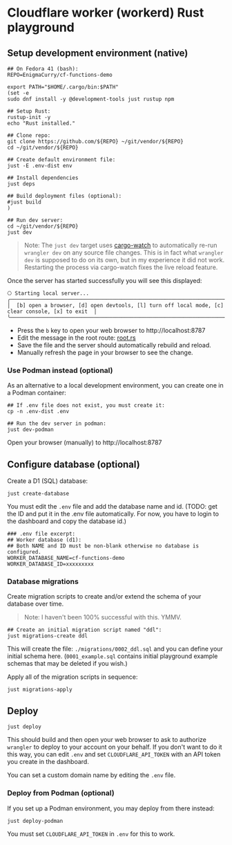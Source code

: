 # Cloudflare worker (workerd) Rust playground

## Setup development environment (native)

```
## On Fedora 41 (bash):
REPO=EnigmaCurry/cf-functions-demo

export PATH="$HOME/.cargo/bin:$PATH"
(set -e
sudo dnf install -y @development-tools just rustup npm

## Setup Rust:
rustup-init -y
echo "Rust installed."

## Clone repo:
git clone https://github.com/${REPO} ~/git/vendor/${REPO}
cd ~/git/vendor/${REPO}

## Create default environment file:
just -E .env-dist env

## Install dependencies
just deps

## Build deployment files (optional):
#just build
)

## Run dev server:
cd ~/git/vendor/${REPO}
just dev
```

> Note: The `just dev` target uses
> [cargo-watch](https://github.com/watchexec/cargo-watch) to
> automatically re-run `wrangler dev` on any source file changes. This
> is in fact what `wrangler dev` is supposed to do on its own, but in
> my experience it did not work. Restarting the process via
> cargo-watch fixes the live reload feature.

Once the server has started successfully you will see this displayed:

```
⎔ Starting local server...
╭──────────────────────────────────────────────────────────────────────────────────────────────────╮
│  [b] open a browser, [d] open devtools, [l] turn off local mode, [c] clear console, [x] to exit  │
╰──────────────────────────────────────────────────────────────────────────────────────────────────╯
```

 * Press the `b` key to open your web browser to http://localhost:8787
 * Edit the message in the root route: [root.rs](src/routes/root.rs)
 * Save the file and the server should automatically rebuild and reload.
 * Manually refresh the page in your browser to see the change.

### Use Podman instead (optional)

As an alternative to a local development environment, you can create
one in a Podman container:

```
## If .env file does not exist, you must create it:
cp -n .env-dist .env

## Run the dev server in podman:
just dev-podman
```

Open your browser (manually) to http://localhost:8787

## Configure database (optional)

Create a D1 (SQL) database:

```
just create-database
```

You must edit the `.env` file and add the database name and id. (TODO:
get the ID and put it in the .env file automatically. For now, you
have to login to the dashboard and copy the database id.)

```
### .env file excerpt:
## Worker database (d1):
## Both NAME and ID must be non-blank otherwise no database is configured.
WORKER_DATABASE_NAME=cf-functions-demo
WORKER_DATABASE_ID=xxxxxxxxx
```

### Database migrations

Create migration scripts to create and/or extend the schema of your
database over time.

> Note: I haven't been 100% successful with this. YMMV.

```
## Create an initial migration script named "ddl":
just migrations-create ddl
```

This will create the file: `./migrations/0002_ddl.sql` and you can
define your initial schema here. (`0001_example.sql` contains initial
playground example schemas that may be deleted if you wish.)

Apply all of the migration scripts in sequence:

```
just migrations-apply
```

## Deploy

```
just deploy
```

This should build and then open your web browser to ask to authorize
`wrangler` to deploy to your account on your behalf. If you don't want
to do it this way, you can edit `.env` and set `CLOUDFLARE_API_TOKEN`
with an API token you create in the dashboard.

You can set a custom domain name by editing the `.env` file.

### Deploy from Podman (optional)

If you set up a Podman environment, you may deploy from there instead:

```
just deploy-podman
```

You must set `CLOUDFLARE_API_TOKEN` in `.env` for this to work.
